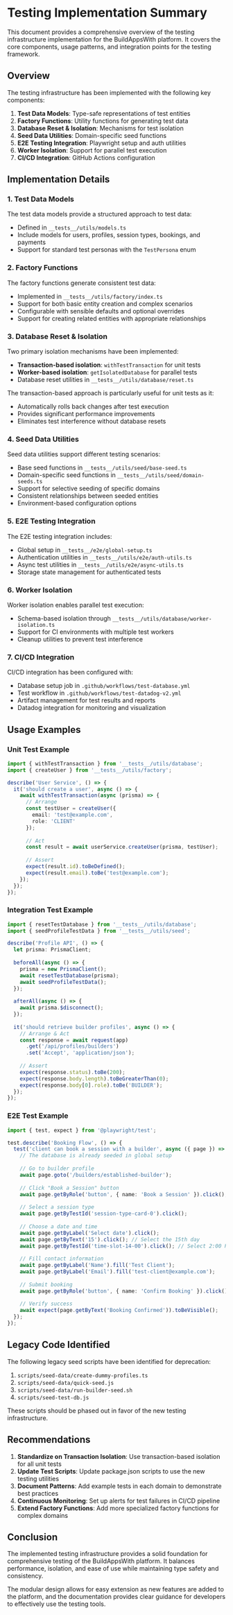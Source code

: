 # Testing Implementation Summary

This document provides a comprehensive overview of the testing infrastructure implementation for the BuildAppsWith platform. It covers the core components, usage patterns, and integration points for the testing framework.

## Overview

The testing infrastructure has been implemented with the following key components:

1. **Test Data Models**: Type-safe representations of test entities
2. **Factory Functions**: Utility functions for generating test data
3. **Database Reset & Isolation**: Mechanisms for test isolation
4. **Seed Data Utilities**: Domain-specific seed functions
5. **E2E Testing Integration**: Playwright setup and auth utilities
6. **Worker Isolation**: Support for parallel test execution
7. **CI/CD Integration**: GitHub Actions configuration

## Implementation Details

### 1. Test Data Models

The test data models provide a structured approach to test data:

- Defined in `__tests__/utils/models.ts`
- Include models for users, profiles, session types, bookings, and payments
- Support for standard test personas with the `TestPersona` enum

### 2. Factory Functions

The factory functions generate consistent test data:

- Implemented in `__tests__/utils/factory/index.ts`
- Support for both basic entity creation and complex scenarios
- Configurable with sensible defaults and optional overrides
- Support for creating related entities with appropriate relationships

### 3. Database Reset & Isolation

Two primary isolation mechanisms have been implemented:

- **Transaction-based isolation**: `withTestTransaction` for unit tests
- **Worker-based isolation**: `getIsolatedDatabase` for parallel tests
- Database reset utilities in `__tests__/utils/database/reset.ts`

The transaction-based approach is particularly useful for unit tests as it:
- Automatically rolls back changes after test execution
- Provides significant performance improvements
- Eliminates test interference without database resets

### 4. Seed Data Utilities

Seed data utilities support different testing scenarios:

- Base seed functions in `__tests__/utils/seed/base-seed.ts`
- Domain-specific seed functions in `__tests__/utils/seed/domain-seeds.ts`
- Support for selective seeding of specific domains
- Consistent relationships between seeded entities
- Environment-based configuration options

### 5. E2E Testing Integration

The E2E testing integration includes:

- Global setup in `__tests__/e2e/global-setup.ts`
- Authentication utilities in `__tests__/utils/e2e/auth-utils.ts`
- Async test utilities in `__tests__/utils/e2e/async-utils.ts`
- Storage state management for authenticated tests

### 6. Worker Isolation

Worker isolation enables parallel test execution:

- Schema-based isolation through `__tests__/utils/database/worker-isolation.ts`
- Support for CI environments with multiple test workers
- Cleanup utilities to prevent test interference

### 7. CI/CD Integration

CI/CD integration has been configured with:

- Database setup job in `.github/workflows/test-database.yml`
- Test workflow in `.github/workflows/test-datadog-v2.yml`
- Artifact management for test results and reports
- Datadog integration for monitoring and visualization

## Usage Examples

### Unit Test Example

```typescript
import { withTestTransaction } from '__tests__/utils/database';
import { createUser } from '__tests__/utils/factory';

describe('User Service', () => {
  it('should create a user', async () => {
    await withTestTransaction(async (prisma) => {
      // Arrange
      const testUser = createUser({
        email: 'test@example.com',
        role: 'CLIENT'
      });
      
      // Act
      const result = await userService.createUser(prisma, testUser);
      
      // Assert
      expect(result.id).toBeDefined();
      expect(result.email).toBe('test@example.com');
    });
  });
});
```

### Integration Test Example

```typescript
import { resetTestDatabase } from '__tests__/utils/database';
import { seedProfileTestData } from '__tests__/utils/seed';

describe('Profile API', () => {
  let prisma: PrismaClient;
  
  beforeAll(async () => {
    prisma = new PrismaClient();
    await resetTestDatabase(prisma);
    await seedProfileTestData();
  });
  
  afterAll(async () => {
    await prisma.$disconnect();
  });
  
  it('should retrieve builder profiles', async () => {
    // Arrange & Act
    const response = await request(app)
      .get('/api/profiles/builders')
      .set('Accept', 'application/json');
    
    // Assert
    expect(response.status).toBe(200);
    expect(response.body.length).toBeGreaterThan(0);
    expect(response.body[0].role).toBe('BUILDER');
  });
});
```

### E2E Test Example

```typescript
import { test, expect } from '@playwright/test';

test.describe('Booking Flow', () => {
  test('client can book a session with a builder', async ({ page }) => {
    // The database is already seeded in global setup
    
    // Go to builder profile
    await page.goto('/builders/established-builder');
    
    // Click "Book a Session" button
    await page.getByRole('button', { name: 'Book a Session' }).click();
    
    // Select a session type
    await page.getByTestId('session-type-card-0').click();
    
    // Choose a date and time
    await page.getByLabel('Select date').click();
    await page.getByText('15').click(); // Select the 15th day
    await page.getByTestId('time-slot-14-00').click(); // Select 2:00 PM
    
    // Fill contact information
    await page.getByLabel('Name').fill('Test Client');
    await page.getByLabel('Email').fill('test-client@example.com');
    
    // Submit booking
    await page.getByRole('button', { name: 'Confirm Booking' }).click();
    
    // Verify success
    await expect(page.getByText('Booking Confirmed')).toBeVisible();
  });
});
```

## Legacy Code Identified

The following legacy seed scripts have been identified for deprecation:

1. `scripts/seed-data/create-dummy-profiles.ts`
2. `scripts/seed-data/quick-seed.js`
3. `scripts/seed-data/run-builder-seed.sh`
4. `scripts/seed-test-db.js`

These scripts should be phased out in favor of the new testing infrastructure.

## Recommendations

1. **Standardize on Transaction Isolation**: Use transaction-based isolation for all unit tests
2. **Update Test Scripts**: Update package.json scripts to use the new testing utilities
3. **Document Patterns**: Add example tests in each domain to demonstrate best practices
4. **Continuous Monitoring**: Set up alerts for test failures in CI/CD pipeline
5. **Extend Factory Functions**: Add more specialized factory functions for complex domains

## Conclusion

The implemented testing infrastructure provides a solid foundation for comprehensive testing of the BuildAppsWith platform. It balances performance, isolation, and ease of use while maintaining type safety and consistency.

The modular design allows for easy extension as new features are added to the platform, and the documentation provides clear guidance for developers to effectively use the testing tools.